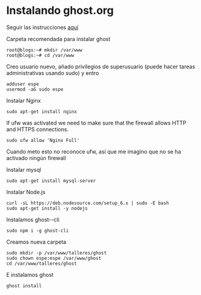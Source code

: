 # Instalando ghost.org

Seguir las instrucciones [aquí](https://docs.ghost.org/v1.0.0/docs/install)

Carpeta recomendada para instalar ghost
```
root@blogs:~# mkdir /var/www
root@blogs:~# cd /var/www
```

Creo usuario nuevo, añado privilegios de superusuario (puede hacer tareas administrativas usando sudo) y entro
```
adduser espe
usermod -aG sudo espe
```

Instalar Nginx
```
sudo apt-get install nginx
```

If ufw was activated we need to make sure that the firewall allows HTTP and HTTPS connections.
```
sudo ufw allow 'Nginx Full'
```
Cuando meto esto no reconoce ufw, así que me imagino que no se ha activado ningún firewall

Instalar mysql
```
sudo apt-get install mysql-server
```

Instalar Node.js
```
curl -sL https://deb.nodesource.com/setup_6.x | sudo -E bash
sudo apt-get install -y nodejs
```
Instalamos ghost--cli
```
sudo npm i -g ghost-cli
```

Creamos nueva carpeta
```
sudo mkdir -p /var/www/talleres/ghost
sudo chown espe:espe /var/www/ghost
cd /var/www/talleres/ghost
```

E instalamos ghost
```
ghost install
```

